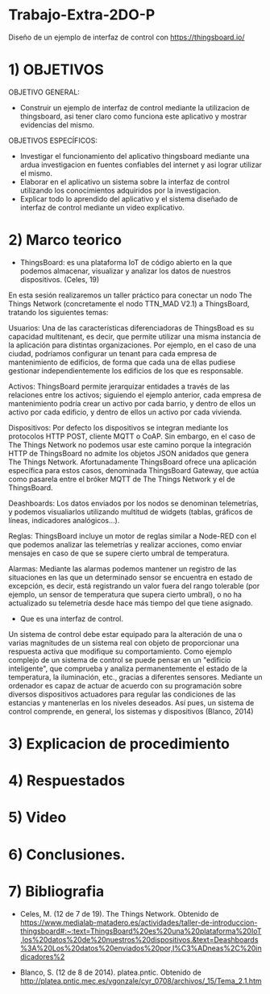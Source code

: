 # Trabajo-Extra-2DO-P

Diseño de un ejemplo de interfaz de control con https://thingsboard.io/

# 1) OBJETIVOS

OBJETIVO GENERAL:

- Construir un ejemplo de interfaz de control mediante la utilizacion de thingsboard, asi tener claro como funciona este aplicativo y mostrar evidencias del mismo.

OBJETIVOS ESPECÍFICOS:

- Investigar el funcionamiento del aplicativo thingsboard mediante una ardua investigacion en fuentes confiables del internet y asi lograr utilizar el mismo.
- Elaborar en el aplicativo un sistema sobre la interfaz de control utilizando los conocimientos adquiridos por la investigacion.
- Explicar todo lo aprendido del aplicativo y el sistema diseñado de interfaz de control mediante un video explicativo.

# 2) Marco teorico


-	ThingsBoard: es una plataforma IoT de código abierto en la que podemos almacenar, visualizar y analizar los datos de nuestros dispositivos. (Celes, 19)

En esta sesión realizaremos un taller práctico para conectar un nodo The Things Network (concretamente el nodo TTN_MAD V2.1) a ThingsBoard, tratando los siguientes temas:

Usuarios: Una de las características diferenciadoras de ThingsBoad es su capacidad multitenant, es decir, que permite utilizar una misma instancia de la aplicación para distintas organizaciones. Por ejemplo, en el caso de una ciudad, podríamos configurar un tenant para cada empresa de mantenimiento de edificios, de forma que cada una de ellas pudiese gestionar independientemente los edificios de los que es responsable.

Activos: ThingsBoard permite jerarquizar entidades a través de las relaciones entre los activos; siguiendo  el ejemplo anterior, cada empresa de mantenimiento podría crear un activo por cada barrio, y dentro de ellos un activo por cada edificio, y dentro de ellos un activo por cada vivienda.

Dispositivos: Por defecto los dispositivos se integran mediante los protocolos HTTP POST, cliente MQTT o CoAP. Sin embargo, en el caso de The Things Network no podemos usar este camino porque la integración HTTP de ThingsBoard no admite los objetos JSON anidados que genera The Things Network. Afortunadamente ThingsBoard ofrece una aplicación específica para estos casos, denominada ThingsBoard Gateway, que actúa como pasarela entre el bróker MQTT de The Things Network y el de ThingsBoard.

Deashboards: Los datos enviados por los nodos se denominan telemetrías, y podemos visualiarlos utilizando multitud de widgets (tablas, gráficos de líneas, indicadores analógicos…).

Reglas: ThingsBoard incluye un motor de reglas similar a Node-RED con el que podemos analizar las telemetrías y realizar acciones, como enviar mensajes en caso de que se supere cierto umbral de temperatura.

Alarmas: Mediante las alarmas podemos mantener un registro de las situaciones en las que un determinado sensor se encuentra en estado de excepción, es decir, está registrando un valor fuera del rango tolerable (por ejemplo, un sensor de temperatura que supera cierto umbral), o no ha actualizado su telemetría desde hace más tiempo del que tiene asignado.


- Que es una interfaz de control.

Un sistema de control debe estar equipado para la alteración de una o varias magnitudes de un sistema real con objeto de proporcionar una respuesta activa que modifique su comportamiento. Como ejemplo complejo de un sistema de control se puede pensar en un "edificio inteligente", que comprueba y analiza permanentemente el estado de la temperatura, la iluminación, etc., gracias a diferentes sensores. Mediante un ordenador es capaz de actuar de acuerdo con su programación sobre diversos dispositivos actuadores para regular las condiciones de las estancias y mantenerlas en los niveles deseados. Así pues, un sistema de control comprende, en general, los sistemas y dispositivos (Blanco, 2014)



# 3) Explicacion de procedimiento




# 4) Respuestados



# 5) Video




# 6) Conclusiones.



# 7) Bibliografia

- Celes, M. (12 de 7 de 19). The Things Network. Obtenido de https://www.medialab-matadero.es/actividades/taller-de-introduccion-thingsboard#:~:text=ThingsBoard%20es%20una%20plataforma%20IoT,los%20datos%20de%20nuestros%20dispositivos.&text=Deashboards%3A%20Los%20datos%20enviados%20por,l%C3%ADneas%2C%20indicadores%2

- Blanco, S. (12 de 8 de 2014). platea.pntic. Obtenido de http://platea.pntic.mec.es/vgonzale/cyr_0708/archivos/_15/Tema_2.1.htm
